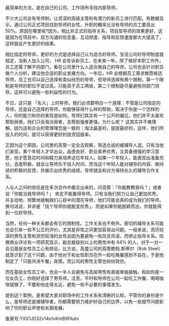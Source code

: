   

最简单的方法，是在自己的公司、工作场所寻找内部导师。

不少大公司会有导师制，让资深的高级主管和有潜力的新员工进行匹配。有数据显示，通过公司正式项目找到导师的女性，升职的概率比没有导师的员工要高出 50\%。原因在哪里呢\?因为，相比非正式的指导关系，项目型导师的效果更好，这是因为在项目中，双方沟通的信息量、互动频度、指导和反馈速度都大大提高了，这样就会产生更好的结果。

相比指定的导师，更好的方式是选择自己认为适合的导师。宝洁公司的导师制度就规定，当新人加入公司， HR 会告诉新员工，在未来一年，除了做好本职工作外，员工还需了解不同部门，看在公司里什么人适合做自己的导师。公司也会针对职员做个人分析，建议他合适的职业发展方向。一年后，HR 会根据员工需求推荐候选导师，员工也可以自己选择有类似经历的导师，但导师选择有两个限制，第一个限制是导师的职位不宜过高，只能高于员工两级，第二个限制是尽量避免同部门领导。这样可以避免一些利益性的行为。

不过，这只是 「名义」上的导师。我们必须要明白一个道理：不管是公司指定的导师，还是自己选择的导师，你能够获得什么样的帮助，取决于你是一个怎样的人，你的能力和你的表现是如何。导师们其实有一个公开的偏见，他们并不太喜欢帮助弱者。他们只会淘汰弱者，去帮助强者更强。为什么呢？ 这其实并不难理解。因为这和企业的管理理念是一致的：淘汰最差的，提拔最好的，这样，他们所投入的时间，就可以获得更好的投资回报率。

正因为这个原因，公司里的高管一定会去观察，筛选合适的被辅导人选。只有当他们发现，某个年轻人才华出众，品德良好、职业素养优秀，又具备很强的学习意愿，他才愿意花时间和精力来培养这位年轻人。如果一个年轻人，能表现出准备充分，态度积极，就会让导师乐于投入时间，而当这个年轻人能对辅导的内容、做持续的积极的反馈，并展示出优秀的成绩，导师就会和对方保持长久的辅导合作关系。

人与人之间的信任是在多次合作中磨合出来的，问高管：「你能教教我吗？」或者说「你能当我导师吗？」 肯定不能赢得导师。只有当我们努力让自己更加优秀，并主动地、频繁地接触我们心目中的潜在导师，他们可能会真的成为我们的导师。换句话说，并非是「找个导师你就能变优秀」，而是如果你能脱颖而出，你就能得到一位好导师。

当然，任何一种关系都会有它的限制性。工作关系也不例外。密切的辅导关系可能也会引来一些不公正的评价。尤其是异性之间更加容易出问题。一般来说，资历较深的男性主管和资历较浅的女性会因为要避免一些风言风语，而停止指导关系。哈佛商业评论有一项研究显示，副总裁级别以上的男性中有 64\% 的人，对于一对一会见基层女性员工心有顾忌。比方说，高盛公司的高管鲍勃.斯蒂尔（Bob Steel）就意识到了这个问题，由于他对于和女性职员在外一起吃晚餐感到不自在，于是他制定了「只能共进午餐」政策。而公司的男性主管也纷纷效仿。

而在基层女性员工中，也会一半人会避免与高层男性有直接单独接触。假如你是一位女员工，你刚好选择了男导师，注意，平时和导师在公司一起吃工作餐、喝喝咖啡就够了，不要和他走得太近，避免一些不必要的事情发生。

提到这个案例，是希望大家对职场中的工作关系有清晰的认知，不管你的身份是什么，是导师还是被辅导者，你都需要努力维护好自己的边界，以免一些细节问题影响了你的职业声誉和长期发展。

备案号:YXX1JD32v14s1vKmB9FAalv